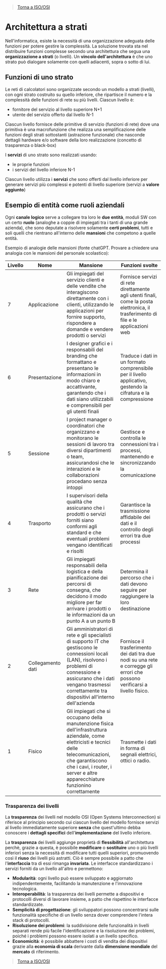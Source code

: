 >[Torna a ISO/OSI](isoosi.md)


# **Architettura a strati**

Nell'informatica, esiste la necessità di una organizzazione adeguata delle funzioni per potere gestire la complessità. La soluzione trovata sta nel distribuire funzioni complesse secondo una architettura che segua una **organizzazione a strati** (o livelli). Un **vincolo dell'architettura** è che uno strato può dialogare solamente con quelli adiacenti, sopra o sotto di lui.

## **Funzioni di uno strato**

Le reti di calcolatori sono organizzate secondo un modello a strati (livelli), con ogni strato costruito su quello inferiore, che ripartisce il numero e la complessità delle funzioni di rete su più livelli.
Ciascun livello è:
- fornitore del servizio al livello superiore N+1 
- utente del servizio offerto dal livello N-1
  
Ciascun livello fornisce delle primitive di servizio (funzioni di rete) dove una primitiva è una macrofunzione che realizza una semplificazione delle funzioni degli strati sottostanti (astrazione funzionale) che nasconde dettagli hardware e/o software della loro realizzazione (concetto di trasparenza o black-box)

I **servizi** di uno strato sono realizzati usando: 
- le proprie funzioni 
- i servizi del livello inferiore N-1 

Ciascun livello utilizza i **servizi** che sono offerti dal livello inferiore per generare servizi più complessi e potenti di livello superiore (servizi a **valore aggiunto**)

## **Esempio di entità come ruoli aziendali**

Ogni **canale logico** serve a collegare tra loro le **due entità**, moduli SW con un certo **ruolo** (analoghe a coppie di impiegati tra i tanti di una grande azienda), che sono deputate a risolvere solamente **certi problemi**, tutti e soli quelli che rientrano all'interno delle **mansioni** che competono a quelle entità. 

Esempio di analogie delle mansioni (fonte chatGPT. Provare a chiedere una analogia con le mansioni del personale scolastico):

| Livello | Nome                  | Mansione      | Funzioni svolte                      |
|---------|-----------------------|-------------------------------------------------------------------------------------------------------------------------|-----------------------------|
| 7       | Applicazione          | Gli impiegati del servizio clienti e delle vendite che interagiscono direttamente con i clienti, utilizzando le applicazioni per fornire supporto, rispondere a domande e vendere prodotti o servizi| Fornisce servizi di rete direttamente agli utenti finali, come la posta elettronica, il trasferimento di file e le applicazioni web |
| 6       | Presentazione         | I designer grafici e i responsabili del branding che formattano e presentano le informazioni in modo chiaro e accattivante, garantendo che i dati siano utilizzabili e comprensibili per gli utenti finali | Traduce i dati in un formato comprensibile per il livello applicativo, gestendo la cifratura e la compressione| 
| 5       | Sessione              | I project manager o coordinatori che organizzano e monitorano le sessioni di lavoro tra diversi dipartimenti o team, assicurandosi che le interazioni e le collaborazioni procedano senza intoppi | Gestisce e controlla le connessioni tra i processi, mantenendo e sincronizzando la comunicazione |          
| 4       | Trasporto             | I supervisori della qualità che assicurano che i prodotti o servizi forniti siano conformi agli standard e che eventuali problemi vengano identificati e risolti | Garantisce la trasmissione affidabile dei dati e il controllo degli errori tra due processi|                                                  
| 3       | Rete                  |Gli impiegati responsabili della logistica e della pianificazione dei percorsi di consegna, che decidono il modo migliore per far arrivare i prodotti o le informazioni da un punto A a un punto B |     Determina il percorso che i dati devono seguire per raggiungere la loro destinazione|                            
| 2       | Collegamento dati     | Gli amministratori di rete e gli specialisti di supporto IT che gestiscono le connessioni locali (LAN), risolvono i problemi di connessione e assicurano che i dati vengano trasmessi correttamente tra dispositivi all'interno dell'azienda | Fornisce il trasferimento dei dati tra due nodi su una rete e corregge gli errori che possono verificarsi a livello fisico.|
| 1       | Fisico   | Gli impiegati che si occupano della manutenzione fisica dell'infrastruttura aziendale, come elettricisti e tecnici delle telecomunicazioni, che garantiscono che i cavi, i router, i server e altre apparecchiature funzionino correttamente  | Trasmette i dati in forma di segnali elettrici, ottici o radio.  |

### **Trasparenza dei livelli**

La **trasparenza** dei livelli nel modello OSI (Open Systems Interconnection) si riferisce al principio secondo cui ciascun livello del modello fornisce servizi al livello immediatamente superiore **senza** che quest'ultimo debba conoscere i **dettagli specifici** dell'**implementazione** del livello inferiore.

La **trasparenza** dei livelli aggiunge proprietà di **flessibilità** all'architettura perchè, grazie a questa, è possibile **modificare** o **sostituire** uno o più livelli inferiori senza la necessità di modificare tutti quelli superiori, promuovendo così il **riuso** dei livelli più astratti. Ciò è sempre possibile a patto che l'**interfaccia** tra di essi rimanga **invariata**. Le interfacce standardizzano i servizi forniti da un livello all'altro e permettono:
- **Modularità**: ogni livello può essere sviluppato e aggiornato indipendentemente, facilitando la manutenzione e l'innovazione tecnologica.
- **Interoperabilità**: la trasparenza dei livelli permette a dispositivi e protocolli diversi di lavorare insieme, a patto che rispettino le interfacce standardizzate.
- **Semplicità di progettazione**: gli sviluppatori possono concentrarsi sulle funzionalità specifiche di un livello senza dover comprendere l'intera stack di protocolli.
- **Risoluzione dei problemi**: la suddivisione delle funzionalità in livelli separati rende più facile l'identificazione e la risoluzione dei problemi, poiché i problemi possono essere isolati a un livello specifico.
- **Economicità**: è possibile abbattere i costi di vendita dei dispositivi grazie alla **economia di scala** derivante dalla **dimensione mondiale** del **mercato** di riferimento.



>[Torna a ISO/OSI](isoosi.md)
